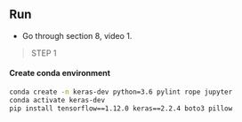 ## Run

- Go through section 8, video 1. 

> STEP 1
#### Create conda environment 

```bash
conda create -n keras-dev python=3.6 pylint rope jupyter
conda activate keras-dev
pip install tensorflow==1.12.0 keras==2.2.4 boto3 pillow 
```